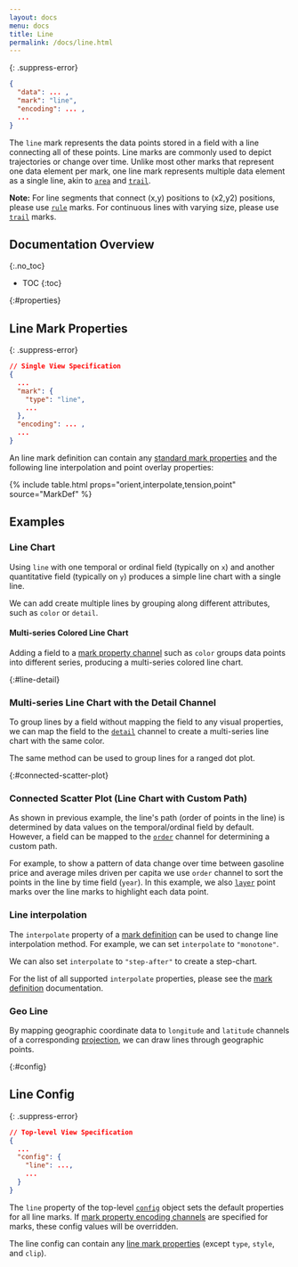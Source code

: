 ```yaml
---
layout: docs
menu: docs
title: Line
permalink: /docs/line.html
---
```


{: .suppress-error}
```json
{
  "data": ... ,
  "mark": "line",
  "encoding": ... ,
  ...
}
```

The `line` mark represents the data points stored in a field with a line connecting all of these points. Line marks are commonly used to depict trajectories or change over time. Unlike most other marks that represent one data element per mark, one line mark represents multiple data element as a single line, akin to [`area`](area.html) and [`trail`](trail.html).

__Note:__ For line segments that connect (x,y) positions to (x2,y2) positions, please use [`rule`](rule.html) marks.  For continuous lines with varying size, please use [`trail`](trail.html) marks.

## Documentation Overview
{:.no_toc}

- TOC
{:toc}

{:#properties}
## Line Mark Properties

{: .suppress-error}
```json
// Single View Specification
{
  ...
  "mark": {
    "type": "line",
    ...
  },
  "encoding": ... ,
  ...
}
```

An line mark definition can contain any [standard mark properties](mark.html#mark-def) and the following line interpolation and point overlay properties:

{% include table.html props="orient,interpolate,tension,point" source="MarkDef" %}


## Examples

### Line Chart

Using `line` with one temporal or ordinal field (typically on `x`) and another quantitative field (typically on `y`) produces a simple line chart with a single line.

<span class="vl-example" data-name="line"></span>

We can add create multiple lines by grouping along different attributes, such as `color` or `detail`.

#### Multi-series Colored Line Chart

Adding a field to a [mark property channel](encoding.html#mark-prop) such as `color` groups data points into different series, producing a multi-series colored line chart.

<span class="vl-example" data-name="line_color"></span>

{:#line-detail}
### Multi-series Line Chart with the Detail Channel

To group lines by a field without mapping the field to any visual properties, we can map the field to the [`detail`](encoding.html#detail) channel to create a multi-series line chart with the same color.

<span class="vl-example" data-name="line_detail"></span>

The same method can be used to group lines for a ranged dot plot.

<span class="vl-example" data-name="layer_ranged_dot"></span>

{:#connected-scatter-plot}
### Connected Scatter Plot (Line Chart with Custom Path)

As shown in previous example, the line's path (order of points in the line) is determined by data values on the temporal/ordinal field by default. However, a field can be mapped to the [`order`](encoding.html#order) channel for determining a custom path.

For example, to show a pattern of data change over time between gasoline price and average miles driven per capita we use `order` channel to sort the points in the line by time field (`year`).  In this example, we also [`layer`](layer.html) point marks over the line marks to highlight each data point.

<span class="vl-example" data-name="layer_connected_scatterplot"></span>

### Line interpolation

The `interpolate` property of a [mark definition](mark.html#mark-def) can be used to change line interpolation method.  For example, we can set `interpolate` to `"monotone"`.

<span class="vl-example" data-name="line_monotone"></span>

We can also set `interpolate` to `"step-after"` to create a step-chart.

<span class="vl-example" data-name="line_step"></span>

For the list of all supported `interpolate` properties, please see the [mark definition](mark.html#mark-def) documentation.

### Geo Line

By mapping geographic coordinate data to `longitude` and `latitude` channels of a corresponding [projection](projection.html), we can draw lines through geographic points.

<span class="vl-example" data-name="geo_line"></span>


{:#config}
## Line Config


{: .suppress-error}
```json
// Top-level View Specification
{
  ...
  "config": {
    "line": ...,
    ...
  }
}
```

The `line` property of the top-level [`config`](config.html) object sets the default properties for all line marks.  If [mark property encoding channels](encoding.html#mark-prop) are specified for marks, these config values will be overridden.

The line config can contain any [line mark properties](#properties) (except `type`, `style`, and `clip`).
